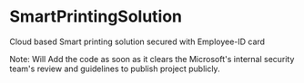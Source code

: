 # SmartPrintingSolution
Cloud based Smart printing solution secured with Employee-ID card 

Note: Will Add the code as soon as it clears the Microsoft's internal security team's review and guidelines to publish project publicly. 
